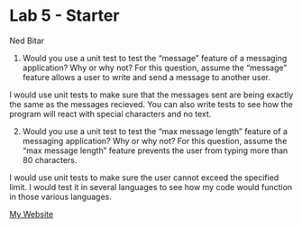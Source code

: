 # Lab 5 - Starter
Ned Bitar

1) Would you use a unit test to test the “message” feature of a messaging application? Why or why not? For this question, assume the “message” feature allows a user to write and send a message to another user.

I would use unit tests to make sure that the messages sent are being exactly the same as the messages recieved. You can also write tests to see how the program will react with special characters and no text.

2) Would you use a unit test to test the “max message length” feature of a messaging application? Why or why not? For this question, assume the “max message length” feature prevents the user from typing more than 80 characters.

I would use unit tests to make sure the user cannot exceed the specified limit. I would test it in several languages to see how my code would function in those various languages.

 [My Website](https://nedbitar.github.io/Lab5_Starter/)
